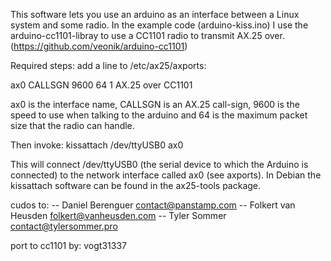 This software lets you use an arduino as an interface between a Linux system and some radio.
In the example code (arduino-kiss.ino) I use the arduino-cc1101-libray to use a CC1101 radio to transmit AX.25 over.
(https://github.com/veonik/arduino-cc1101)

Required steps:
add a line to /etc/ax25/axports:

ax0	CALLSGN	9600	64	1	AX.25 over CC1101

ax0 is the interface name, CALLSGN is an AX.25 call-sign, 9600 is the speed to use when talking to the arduino and 64 is the maximum packet size that the radio can handle.

Then invoke:
kissattach /dev/ttyUSB0 ax0

This will connect /dev/ttyUSB0 (the serial device to which the Arduino is connected) to the network interface called ax0 (see axports).
In Debian the kissattach software can be found in the ax25-tools package.

cudos to:
-- Daniel Berenguer
contact@panstamp.com
-- Folkert van Heusden
folkert@vanheusden.com
-- Tyler Sommer 
contact@tylersommer.pro

port to cc1101 by:
vogt31337